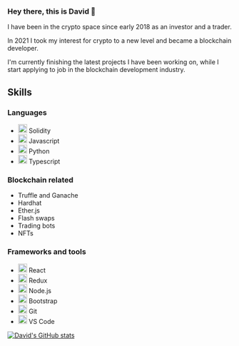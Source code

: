 ### Hey there, this is David 👋

I have been in the crypto space since early 2018 as an investor and a trader.

In 2021 I took my interest for crypto to a new level and became a blockchain developer.

I'm currently finishing the latest projects I have been working on, while I start applying to job in the blockchain development industry.

## Skills
### Languages
+ <img src="https://cdn.jsdelivr.net/gh/devicons/devicon/icons/solidity/solidity-plain.svg" alt="Solidity logo" height="20px" width="auto" filter="invert" /> Solidity
+ <img src="https://cdn.jsdelivr.net/gh/devicons/devicon/icons/javascript/javascript-original.svg" alt="Javascript logo" height="20px" width="auto" /> Javascript
+ <img src="https://cdn.jsdelivr.net/gh/devicons/devicon/icons/python/python-original.svg" alt="Python logo" height="20px" width="auto" /> Python
+ <img src="https://cdn.jsdelivr.net/gh/devicons/devicon/icons/typescript/typescript-original.svg" alt="Typescript logo" height="20px" width="auto" /> Typescript

### Blockchain related
+ Truffle and Ganache
+ Hardhat
+ Ether.js
+ Flash swaps
+ Trading bots
+ NFTs

### Frameworks and tools
+ <img src="https://cdn.jsdelivr.net/gh/devicons/devicon/icons/react/react-original.svg" alt="React logo" height="20px" width="auto" /> React
+ <img src="https://cdn.jsdelivr.net/gh/devicons/devicon/icons/redux/redux-original.svg" alt="React logo" height="20px" width="auto" /> Redux 
+ <img src="https://cdn.jsdelivr.net/gh/devicons/devicon/icons/nodejs/nodejs-original.svg" alt="Node.js logo" height="20px" width="auto" /> Node.js 
+ <img src="https://cdn.jsdelivr.net/gh/devicons/devicon/icons/bootstrap/bootstrap-original.svg" alt="Bootstrap logo" height="20px" width="auto" /> Bootstrap
+ <img src="https://cdn.jsdelivr.net/gh/devicons/devicon/icons/git/git-original.svg" alt="Git logo" height="20px" width="auto" /> Git
+ <img src="https://cdn.jsdelivr.net/gh/devicons/devicon/icons/vscode/vscode-original.svg" alt="Vs Code logo" height="20px" width="auto" /> VS Code


          

[![David's GitHub stats](https://github-readme-stats.vercel.app/api?username=EstDavid)](https://github.com/EstDavid/github-readme-stats)


<!--
**EstDavid/EstDavid** is a ✨ _special_ ✨ repository because its `README.md` (this file) appears on your GitHub profile.

Here are some ideas to get you started:

- 🔭 I’m currently working on ...
- 🌱 I’m currently learning ...
- 👯 I’m looking to collaborate on ...
- 🤔 I’m looking for help with ...
- 💬 Ask me about ...
- 📫 How to reach me: ...
- 😄 Pronouns: ...
- ⚡ Fun fact: ...
-->
